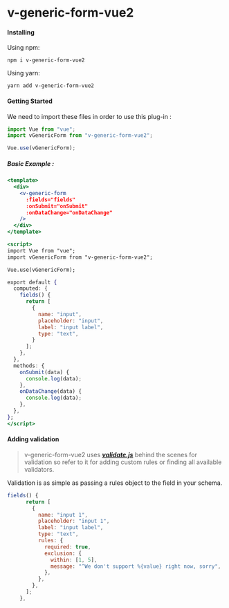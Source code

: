 # v-generic-form-vue2

#### Installing

Using npm:

```
npm i v-generic-form-vue2
```

Using yarn:

```
yarn add v-generic-form-vue2
```

#### Getting Started

We need to import these files in order to use this plug-in :

```js
import Vue from "vue";
import vGenericForm from "v-generic-form-vue2";

Vue.use(vGenericForm);
```

##### Basic Example :

```jsx
<template>
  <div>
    <v-generic-form
      :fields="fields"
      :onSubmit="onSubmit"
      :onDataChange="onDataChange"
    />
  </div>
</template>

<script>
import Vue from "vue";
import vGenericForm from "v-generic-form-vue2";

Vue.use(vGenericForm);

export default {
  computed: {
    fields() {
      return [
        {
          name: "input",
          placeholder: "input",
          label: "input label",
          type: "text",
        }
      ];
    },
  },
  methods: {
    onSubmit(data) {
      console.log(data);
    },
    onDataChange(data) {
      console.log(data);
    },
  },
};
</script>
```

#### Adding validation

> v-generic-form-vue2 uses **_[validate.js](https://validatejs.org/)_** behind the scenes for validation so refer to it for adding custom rules or finding all available validators.

Validation is as simple as passing a rules object to the field in your schema.

```js
fields() {
      return [
        {
          name: "input 1",
          placeholder: "input 1",
          label: "input label",
          type: "text",
          rules: {
            required: true,
            exclusion: {
              within: [1, 5],
              message: "^We don't support %{value} right now, sorry",
            },
          },
        },
      ];
    },
```
